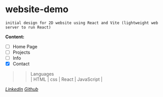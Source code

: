 # website-demo
`initial design for 2D website using React and Vite (lightweight web server to run React)`

**Content:**
- [ ] Home Page 
- [ ] Projects 
- [ ] Info 
- [X] Contact

> > Languages                       
> | HTML | css | React | JavaScript |
 
*[LinkedIn](https://linkedin.com/michelletanner05)
[Github](https://github.com/michelle-tanner)*

